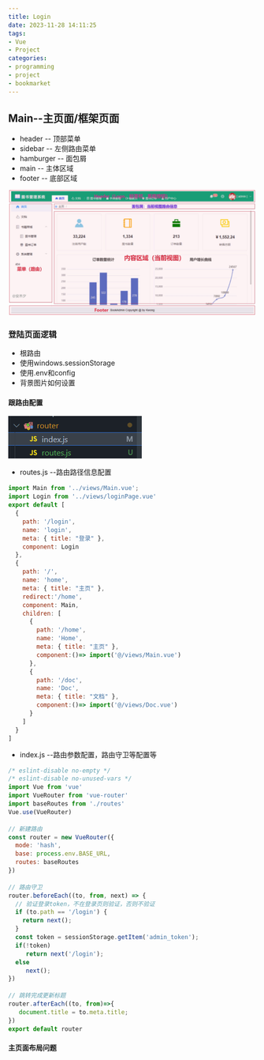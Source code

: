 ```yaml
---
title: Login
date: 2023-11-28 14:11:25
tags: 
- Vue
- Project
categories:
- programming
- project
- bookmarket
---
```


## Main--主页面/框架页面

- header -- 顶部菜单
- sidebar -- 左侧路由菜单
- hamburger -- 面包屑
- main -- 主体区域
- footer -- 底部区域

![img](https://raw.githubusercontent.com/tkqi/myMarkdownPicture/main/img/202311281417351.jpeg)

### 登陆页面逻辑
- 根路由
- 使用windows.sessionStorage
- 使用.env和config
- 背景图片如何设置

#### 跟路由配置

![image-20231129104024062](https://raw.githubusercontent.com/tkqi/myMarkdownPicture/main/img/202311291040172.png)

- routes.js   --路由路径信息配置
```js
import Main from '../views/Main.vue';
import Login from '../views/loginPage.vue'
export default [
  {
    path: '/login',
    name: 'login',
    meta: { title: "登录" },
    component: Login
  },
  {
    path: '/',
    name: 'home',
    meta: { title: "主页" },
    redirect:'/home', 
    component: Main,
    children: [
      {
        path: '/home',
        name: 'Home',
        meta: { title: "主页" },
        component:()=> import('@/views/Main.vue')
      },
      {
        path: '/doc',
        name: 'Doc',
        meta: { title: "文档" },
        component:()=> import('@/views/Doc.vue')
      }
    ]
  }
]
```

- index.js   --路由参数配置，路由守卫等配置等
```js
/* eslint-disable no-empty */
/* eslint-disable no-unused-vars */
import Vue from 'vue'
import VueRouter from 'vue-router'
import baseRoutes from './routes'
Vue.use(VueRouter)

// 新建路由
const router = new VueRouter({
  mode: 'hash',
  base: process.env.BASE_URL,
  routes: baseRoutes
})

// 路由守卫
router.beforeEach((to, from, next) => {
  // 验证登录token，不在登录页则验证，否则不验证
  if (to.path == '/login') {
    return next();
  }
  const token = sessionStorage.getItem('admin_token');
  if(!token)
     return next('/login');
  else
     next();
})

// 跳转完成更新标题
router.afterEach((to, from)=>{
   document.title = to.meta.title;
})
export default router
```

#### 主页面布局问题